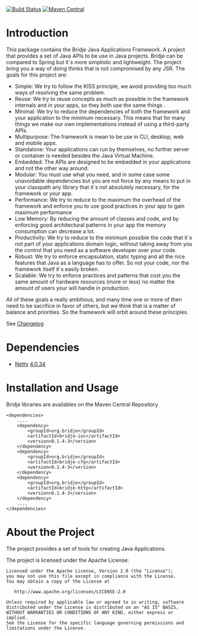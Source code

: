[![Build Status](https://travis-ci.org/bridje/bridje-framework.svg?branch=master)](https://travis-ci.org/bridje/bridje-framework)
[![Maven Central](https://maven-badges.herokuapp.com/maven-central/org.bridje/bridje-parent/badge.svg)](https://maven-badges.herokuapp.com/maven-central/org.bridje/bridje-parent)

Introduction
============

This package contains the Bridje Java Applications Framework. A project that provides a set of Java APIs to be use in Java projects. Bridje can be compared to Spring but it´s more simplistic and lightweight. The project bring you a way of doing thinks that is not compromised by any JSR. The goals for this project are:

- Simple: We try to follow the KISS principle, we avoid providing too much ways of resolving the same problem. 
- Reuse: We try to reuse concepts as much as possible in the framework internals and in your apps, so they both use the same things .
- Minimal: We try to reduce the dependencies of both the framework and your application to the minimum necessary. This means that for many things we make our own implementations instead of using a third-party APIs. 
- Multipurpose: The framework is mean to be use in CLI, desktop, web and mobile apps. 
- Standalone: Your applications can run by themselves, no further server or container is needed besides the Java Virtual Machine. 
- Embedded: The APIs are designed to be embedded in your applications and not the other way around.
- Modular: You must use what you need, and in some case some unavoidable dependencies but you are not force by any means to put in your classpath any library that it´s not absolutely necessary, for the framework or your app. 
- Performance: We try to reduce to the maximum the overhead of the framework and enforce you to use good practices in your app to gain maximum performance 
- Low Memory: By reducing the amount of classes and code, and by enforcing good architectural patterns in your app the memory consumption can decrease a lot. 
- Productivity: We try to reduce to the minimum possible the code that it´s not part of your applications domain logic, without taking away from you the control that you need as a software developer over your code. 
- Robust: We try to enforce encapsulation, static typing and all the nice features that Java as a language has to offer. So not your code, nor the framework itself it´s easily broken. 
- Scalable: We try to enforce practices and patterns that cost you the same amount of hardware resources (more or less) no matter the amount of users your will handle in production.
 
All of these goals a really ambitious, and many time one or more of then need to be sacrifice in favor of others, but we think that is a matter of balance and priorities. So the framework will orbit around these principles.

See [Changelog](https://github.com/bridje/bridje-framework/blob/master/CHANGELOG.md)

Dependencies
============

- [Netty](http://netty.io/) [4.0.34](http://netty.io/wiki/user-guide-for-4.x.html)

Installation and Usage
======================

Bridje libraries are availables on the Maven Central Repository

    <dependencies>
		....
        <dependency>
            <groupId>org.bridje</groupId>
            <artifactId>bridje-ioc</artifactId>
            <version>0.1.4-3</version>
        </dependency>
        <dependency>
            <groupId>org.bridje</groupId>
            <artifactId>bridje-cfg</artifactId>
            <version>0.1.4-3</version>
        </dependency>
        <dependency>
            <groupId>org.bridje</groupId>
            <artifactId>bridje-http</artifactId>
            <version>0.1.4-3</version>
        </dependency>
		....
    </dependencies>

About the Project
=================

The project provides a set of tools for creating Java Applications.

The project is licensed under the Apache License:

    Licensed under the Apache License, Version 2.0 (the "License");
    you may not use this file except in compliance with the License.
    You may obtain a copy of the License at

       http://www.apache.org/licenses/LICENSE-2.0

    Unless required by applicable law or agreed to in writing, software
    distributed under the License is distributed on an "AS IS" BASIS,
    WITHOUT WARRANTIES OR CONDITIONS OF ANY KIND, either express or implied.
    See the License for the specific language governing permissions and
    limitations under the License.

